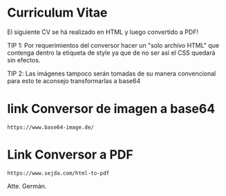 # Curriculum Vitae 

El siguiente CV se há realizado en HTML y luego convertido a PDF!

TIP 1:
Por requerimientos del conversor hacer un "solo archivo HTML" que contenga dentro la etiqueta de style ya que de no ser así el CSS quedará sin efectos.

TIP 2:
Las imágenes tampoco serán tomadas de su manera convencional para esto te aconsejo transformarlas a base64


# link Conversor de imagen a base64

`https://www.base64-image.de/`



# Link Conversor a PDF

`https://www.sejda.com/html-to-pdf`

Atte. Germán.
